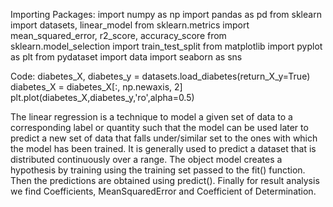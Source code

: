 Importing Packages:
import numpy as np
import pandas as pd
from sklearn import datasets, linear_model
from sklearn.metrics import mean_squared_error, r2_score, accuracy_score
from sklearn.model_selection import train_test_split
from matplotlib import pyplot as plt
from pydataset import data
import seaborn as sns

Code:
diabetes_X, diabetes_y = datasets.load_diabetes(return_X_y=True)
diabetes_X = diabetes_X[:, np.newaxis, 2]
plt.plot(diabetes_X,diabetes_y,'ro',alpha=0.5)


The linear regression is a technique to model a given set of data to a corresponding label or quantity such that the model can be used later to predict a new set of data that falls under/similar set to the ones with which the model has been trained. It is generally used to predict a dataset that is distributed continuously over a range.
The object model creates a hypothesis by training using the training set passed to the fit() function. Then the predictions are obtained using predict(). Finally for result analysis we find Coefficients, MeanSquaredError and Coefficient of Determination.
